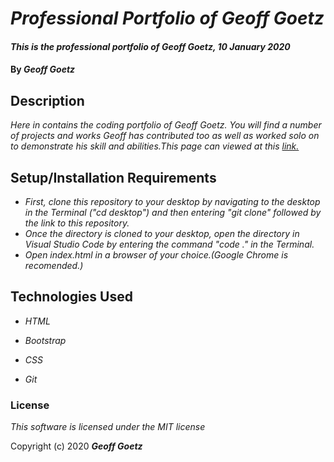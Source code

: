 # _Professional Portfolio of Geoff Goetz_

#### _This is the professional portfolio of Geoff Goetz, 10 January 2020_

#### By _**Geoff Goetz**_

## Description

_Here in contains the coding portfolio of Geoff Goetz. You will find a number of projects and works Geoff has contributed too as well as worked solo on to demonstrate his skill and abilities.This page can viewed at this <a href="https://pieharder.github.io/Portfolio-Landing-Page/">link.</a>_

## Setup/Installation Requirements

* _First, clone this repository to your desktop by navigating to the desktop in the Terminal ("cd desktop") and then entering "git clone" followed by the link to this repository._
* _Once the directory is cloned to your desktop, open the directory in Visual Studio Code by entering the command "code ." in the Terminal._
* _Open index.html in a browser of your choice.(Google Chrome is recomended.)_

## Technologies Used

* _HTML_

* _Bootstrap_

* _CSS_

* _Git_

### License

*This software is licensed under the MIT license*

Copyright (c) 2020 **_Geoff Goetz_**